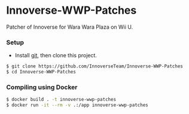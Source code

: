 # Innoverse-WWP-Patches
Patcher of Innoverse for Wara Wara Plaza on Wii U.

### Setup
- Install [git](https://git-scm.com/downloads), then clone this project.
```bash
$ git clone https://github.com/InnoverseTeam/Innoverse-WWP-Patches
$ cd Innoverse-WWP-Patches
```

### Compiling using Docker
```bash
$ docker build . -t innoverse-wwp-patches
$ docker run -it --rm -v .:/app innoverse-wwp-patches
```
